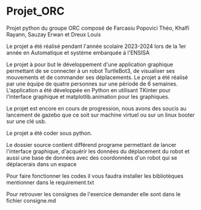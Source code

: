 # Projet_ORC

Projet python du groupe ORC composé de Farcasiu Popovici Théo, Khalfi Rayann, Sauzay Erwan et Dreux Louis

Le projet a été réalisé pendant l'année scolaire 2023-2024 lors de la 1er année en Automatique et système embarquée à l'ENSISA

Le projet à pour but le développement d'une application graphique permettant de se connecter à un robot TurtleBot3, de visualiser ses mouvements et de commander ses déplacements. Le projet a été réalisé par une équipe de quatre personnes sur une période de 6 semaines. L'application a été développée en Python en utilisant TKinter pour l'interface graphique et matplotlib.animation pour les graphiques. 

Le projet est encore en cours de progression, nous avons des soucis au lancement de gazebo que ce soit sur machine virtuel ou sur un linux booter sur une clé usb.

Le projet a été coder sous python.

Le dossier source contient différend programe permettant de lancer l'interface graphique, d'acquérir les données du déplacement du robot et aussi une base de données avec des coordonnées d'un robot qui se déplacerais dans un espace 

Pour faire fonctionner les codes il vous faudra installer les bibliotèques mentionner dans le requirement.txt 

Pour retrouver les consignes de l'exercice demander elle sont dans le fichier consigne.md
